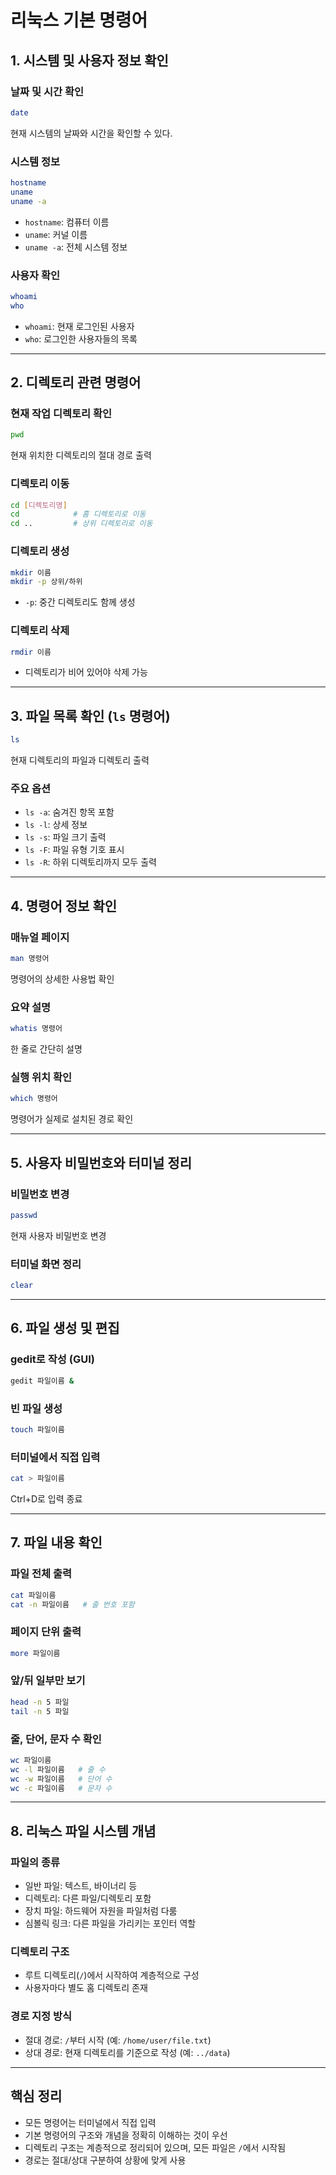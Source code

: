# 리눅스 기본 명령어

## 1. 시스템 및 사용자 정보 확인

### 날짜 및 시간 확인
```bash
date
```
현재 시스템의 날짜와 시간을 확인할 수 있다.

### 시스템 정보
```bash
hostname
uname
uname -a
```
- `hostname`: 컴퓨터 이름
- `uname`: 커널 이름
- `uname -a`: 전체 시스템 정보

### 사용자 확인
```bash
whoami
who
```
- `whoami`: 현재 로그인된 사용자
- `who`: 로그인한 사용자들의 목록

---

## 2. 디렉토리 관련 명령어

### 현재 작업 디렉토리 확인
```bash
pwd
```
현재 위치한 디렉토리의 절대 경로 출력

### 디렉토리 이동
```bash
cd [디렉토리명]
cd            # 홈 디렉토리로 이동
cd ..         # 상위 디렉토리로 이동
```

### 디렉토리 생성
```bash
mkdir 이름
mkdir -p 상위/하위
```
- `-p`: 중간 디렉토리도 함께 생성

### 디렉토리 삭제
```bash
rmdir 이름
```
- 디렉토리가 비어 있어야 삭제 가능

---

## 3. 파일 목록 확인 (`ls` 명령어)

```bash
ls
```
현재 디렉토리의 파일과 디렉토리 출력

### 주요 옵션
- `ls -a`: 숨겨진 항목 포함
- `ls -l`: 상세 정보
- `ls -s`: 파일 크기 출력
- `ls -F`: 파일 유형 기호 표시
- `ls -R`: 하위 디렉토리까지 모두 출력

---

## 4. 명령어 정보 확인

### 매뉴얼 페이지
```bash
man 명령어
```
명령어의 상세한 사용법 확인

### 요약 설명
```bash
whatis 명령어
```
한 줄로 간단히 설명

### 실행 위치 확인
```bash
which 명령어
```
명령어가 실제로 설치된 경로 확인

---

## 5. 사용자 비밀번호와 터미널 정리

### 비밀번호 변경
```bash
passwd
```
현재 사용자 비밀번호 변경

### 터미널 화면 정리
```bash
clear
```

---

## 6. 파일 생성 및 편집

### gedit로 작성 (GUI)
```bash
gedit 파일이름 &
```

### 빈 파일 생성
```bash
touch 파일이름
```

### 터미널에서 직접 입력
```bash
cat > 파일이름
```
Ctrl+D로 입력 종료

---

## 7. 파일 내용 확인

### 파일 전체 출력
```bash
cat 파일이름
cat -n 파일이름   # 줄 번호 포함
```

### 페이지 단위 출력
```bash
more 파일이름
```

### 앞/뒤 일부만 보기
```bash
head -n 5 파일
tail -n 5 파일
```

### 줄, 단어, 문자 수 확인
```bash
wc 파일이름
wc -l 파일이름   # 줄 수
wc -w 파일이름   # 단어 수
wc -c 파일이름   # 문자 수
```

---

## 8. 리눅스 파일 시스템 개념

### 파일의 종류
- 일반 파일: 텍스트, 바이너리 등
- 디렉토리: 다른 파일/디렉토리 포함
- 장치 파일: 하드웨어 자원을 파일처럼 다룸
- 심볼릭 링크: 다른 파일을 가리키는 포인터 역할

### 디렉토리 구조
- 루트 디렉토리(`/`)에서 시작하여 계층적으로 구성
- 사용자마다 별도 홈 디렉토리 존재

### 경로 지정 방식
- 절대 경로: `/`부터 시작 (예: `/home/user/file.txt`)
- 상대 경로: 현재 디렉토리를 기준으로 작성 (예: `../data`)

---

## 핵심 정리

- 모든 명령어는 터미널에서 직접 입력
- 기본 명령어의 구조와 개념을 정확히 이해하는 것이 우선
- 디렉토리 구조는 계층적으로 정리되어 있으며, 모든 파일은 `/`에서 시작됨
- 경로는 절대/상대 구분하여 상황에 맞게 사용
